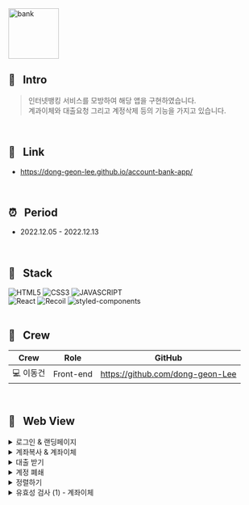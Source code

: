 <img width="100" height="100" alt="bank" src="https://user-images.githubusercontent.com/69576865/207539786-4203251e-7665-4726-a441-05633f692ab1.png">

## :mag_right: &nbsp; Intro
> 인터넷뱅킹 서비스를 모방하여 해당 앱을 구현하였습니다. <br/>
계과이체와 대출요청 그리고 계정삭제 등의 기능을 가지고 있습니다.
<br/>

## :link: &nbsp; Link
- https://dong-geon-lee.github.io/account-bank-app/
<br/>  

## :alarm_clock: &nbsp; Period
 - 2022.12.05 - 2022.12.13
<br/>

## :seedling: &nbsp; Stack  
![HTML5](https://img.shields.io/badge/HTML5-E34F26?style=for-the-badge&logo=HTML5&logoColor=fff)
![CSS3](https://img.shields.io/badge/CSS3-1572B6?style=for-the-badge&logo=CSS3&logoColor=fff)
![JAVASCRIPT](https://img.shields.io/badge/JavaScript-343a40?style=for-the-badge&logo=JavaScript&logoColor=F7DF1E)  
![React](https://img.shields.io/badge/React-444444?style=for-the-badge&logo=React)
![Recoil](https://img.shields.io/badge/Recoil-00A4DC?style=for-the-badge&logo=Relay&logoColor=fff)
![styled-components](https://img.shields.io/badge/styled--Components-DB7093?style=for-the-badge&logo=styled-components&logoColor=fff)
<br/>
<br/>

## :bust_in_silhouette: &nbsp; Crew
Crew | Role | GitHub
----- | ----- | -----
💻 이동건 | Front-end | https://github.com/dong-geon-Lee
<br/>

## :eyes: &nbsp; Web View
<details>
<summary>로그인 & 랜딩페이지</summary>  
<div markdown="1">
</div>
<img width="600" alt=""
 src="https://user-images.githubusercontent.com/69576865/207612332-28ab3131-737b-4326-9435-d10df575ea43.gif">
</details>

<details>
<summary>계좌복사 & 계좌이체</summary>  
<div markdown="1">
</div>
<img width="600" alt=""
 src="https://user-images.githubusercontent.com/69576865/207610277-50bcc798-3d0d-4aaf-9bd0-f18e528211c9.gif">
</details>

<details>
<summary>대출 받기</summary>  
<div markdown="1">
</div>
<img width="600" alt=""
 src="https://user-images.githubusercontent.com/69576865/207613936-5bcffdd3-57ef-4417-9f66-bcc25781ab31.gif">
</details>

<details>
<summary>계정 폐쇄</summary>  
<div markdown="1">
</div>
<img width="600" alt=""
 src="https://user-images.githubusercontent.com/69576865/207615968-0597d1dc-b7db-426a-8151-55f8e56c3178.gif">
</details>

<details>
<summary>정렬하기</summary>  
<div markdown="1">
</div>
<img width="600" alt=""
 src="https://user-images.githubusercontent.com/69576865/207617366-baa91f0f-38f0-4b79-b0b8-38ede2542e05.gif">
</details>

<details>
<summary>유효성 검사 (1) - 계좌이체</summary>  
<div markdown="1">
</div>
<img width="600" alt=""
 src="https://user-images.githubusercontent.com/69576865/207621527-1b2e1577-e792-45a3-936c-16f704834513.gif">
</details>

